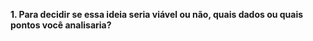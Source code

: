 **1. Para decidir se essa ideia seria viável ou não, quais dados ou quais pontos você analisaria?**

